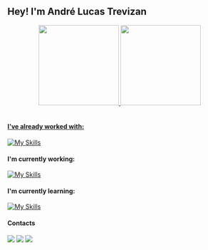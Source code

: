 ## Hey! I'm André Lucas Trevizan

<div align="center">
  <a href="https://github.com/andrelucastrevizan">
  <img height="180em" src="https://github-readme-stats.vercel.app/api?username=andrelucastrevizan&show_icons=true&theme=dracula&include_all_commits=true&count_private=true"/>
  <img height="180em" src="https://github-readme-stats.vercel.app/api/top-langs/?username=andrelucastrevizan&layout=compact&langs_count=7&theme=dracula"/>
</div>
</div>

<br>

<h4> I've already worked with: </h4>

[![My Skills](https://skills.thijs.gg/icons?i=nodejs,mongodb,mysql,docker,javascript,typescript,vue,php&theme=light)](https://skills.thijs.gg)

<h4> I'm currently working: </h4>

[![My Skills](https://skills.thijs.gg/icons?i=nodejs,mongodb,typescript&theme=light)](https://skills.thijs.gg)

<h4> I'm currently learning: </h4>

[![My Skills](https://skills.thijs.gg/icons?i=flutter,react&theme=light)](https://skills.thijs.gg)

<h4> Contacts </h4>
  <a href="https://instagram.com/andrelucastrevizan" target="_blank"><img src="https://img.shields.io/badge/-Instagram-%23E4405F?style=for-the-badge&logo=instagram&logoColor=white" target="_blank"></a>
  <a href = "mailto:andrelucastrevizan@gmail.com"><img src="https://img.shields.io/badge/-Gmail-%23333?style=for-the-badge&logo=gmail&logoColor=white" target="_blank"></a>
  <a href="https://www.linkedin.com/in/andré-lucas-t-1ab366117" target="_blank"><img src="https://img.shields.io/badge/-LinkedIn-%230077B5?style=for-the-badge&logo=linkedin&logoColor=white" target="_blank"></a> 
